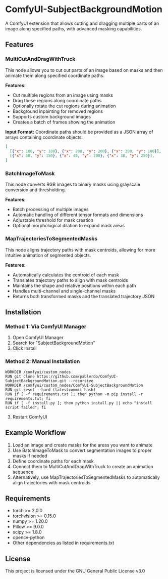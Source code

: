 # ComfyUI-SubjectBackgroundMotion

A ComfyUI extension that allows cutting and dragging multiple parts of an image along specified paths, with advanced masking capabilities.

## Features

### MultiCutAndDragWithTruck

This node allows you to cut out parts of an image based on masks and then animate them along specified coordinate paths.

**Features:**
- Cut multiple regions from an image using masks
- Drag these regions along coordinate paths
- Optionally rotate the cut regions during animation
- Background inpainting for removed regions
- Supports custom background images
- Creates a batch of frames showing the animation

**Input Format:**
Coordinate paths should be provided as a JSON array of arrays containing coordinate objects:

```json
[
  [{"x": 100, "y": 100}, {"x": 200, "y": 200}, {"x": 300, "y": 100}],
  [{"x": 50, "y": 150}, {"x": 40, "y": 200}, {"x": 30, "y": 250}],
]
```

### BatchImageToMask

This node converts RGB images to binary masks using grayscale conversion and thresholding.

**Features:**
- Batch processing of multiple images
- Automatic handling of different tensor formats and dimensions
- Adjustable threshold for mask creation
- Optional morphological dilation to expand mask areas

### MapTrajectoriesToSegmentedMasks

This node aligns trajectory paths with mask centroids, allowing for more intuitive animation of segmented objects.

**Features:**
- Automatically calculates the centroid of each mask
- Translates trajectory paths to align with mask centroids
- Maintains the shape and relative positions within each path
- Handles multi-channel and single-channel masks
- Returns both transformed masks and the translated trajectory JSON

## Installation

### Method 1: Via ComfyUI Manager

1. Open ComfyUI Manager
2. Search for "SubjectBackgroundMotion"
3. Click Install

### Method 2: Manual Installation

```
WORKDIR /comfyui/custom_nodes
RUN git clone https://github.com/pablerdo/ComfyUI-SubjectBackgroundMotion.git --recursive
WORKDIR /comfyui/custom_nodes/ComfyUI-SubjectBackgroundMotion
RUN git reset --hard (latestcommit hash)
RUN if [ -f requirements.txt ]; then python -m pip install -r requirements.txt; fi
RUN if [ -f install.py ]; then python install.py || echo "install script failed"; fi
```
3. Restart ComfyUI

## Example Workflow

1. Load an image and create masks for the areas you want to animate
2. Use BatchImageToMask to convert segmentation images to proper masks if needed
3. Define coordinate paths for each mask
4. Connect them to MultiCutAndDragWithTruck to create an animation sequence
5. Alternatively, use MapTrajectoriesToSegmentedMasks to automatically align trajectories with mask centroids

## Requirements

- torch >= 2.0.0
- torchvision >= 0.15.0
- numpy >= 1.20.0
- Pillow >= 9.0.0
- scipy >= 1.8.0
- opencv-python
- Other dependencies as listed in requirements.txt

## License

This project is licensed under the GNU General Public License v3.0
